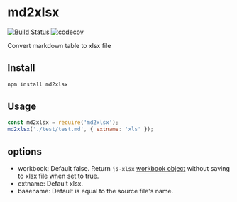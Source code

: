 # md2xlsx
[![Build Status](https://travis-ci.org/Claude-Ray/md2xlsx.svg?branch=master)](https://travis-ci.org/Claude-Ray/md2xlsx)
[![codecov](https://codecov.io/gh/Claude-Ray/md2xlsx/branch/master/graph/badge.svg)](https://codecov.io/gh/Claude-Ray/md2xlsx)

Convert markdown table to xlsx file

## Install
```sh
npm install md2xlsx
```

## Usage

```js
const md2xlsx = require('md2xlsx');
md2xlsx('./test/test.md', { extname: 'xls' });
```

## options

- workbook: Default false. Return `js-xlsx` [workbook object](https://github.com/SheetJS/js-xlsx#workbook-object) without saving to xlsx file when set to true.
- extname: Default xlsx.
- basename: Default is equal to the source file's name.
